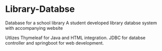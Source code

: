 # Library-Databse
Database for a school library
A student developed library databse system with accompanying website

Utlizes Thymeleaf for Java and HTML integration. JDBC for databse controller and springboot for web development.

